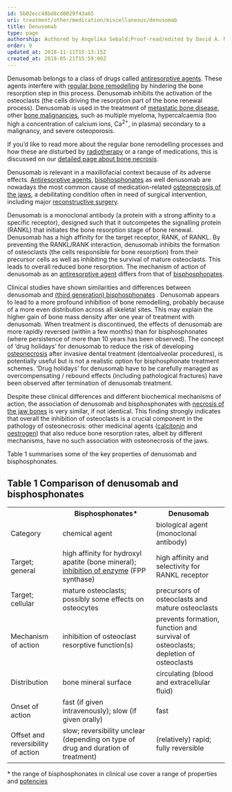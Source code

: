 ```yaml
---
id: 5b02ecc48bd8cd0029f43a65
uri: treatment/other/medication/miscellaneous/denusomab
title: Denusomab
type: page
authorship: Authored by Angelika Sebald;Proof-read/edited by David A. Mitchell
order: 0
updated_at: 2018-11-11T15:13:15Z
created_at: 2018-05-21T15:59:00Z
---
```


<p>Denusomab belongs to a class of drugs called <a href="/treatment/other/medication/miscellaneous/antiresorptive">antiresorptive agents</a>.
    These agents interfere with <a href="/diagnosis/a-z/necrosis/hard/detailed">regular bone remodelling</a>    by hindering the bone resorption step in this process. Denusomab
    inhibits the activation of the osteoclasts (the cells driving
    the resorption part of the bone renewal process). Denusomab
    is used in the treatment of <a href="/diagnosis/a-z/tumour/metastases">metastatic bone disease</a>,
    other <a href="/diagnosis/a-z/bone-lesion">bone malignancies</a>,
    such as multiple myeloma, hypercalcaemia (too high a concentration
    of calcium ions, Ca<sup>2+</sup>, in plasma) secondary to
    a malignancy, and severe osteoporosis.</p>
<aside>
    <p>If you’d like to read more about the regular bone remodelling
        processes and how these are disturbed by <a href="/treatment/radiotherapy">radiotherapy</a>        or a range of medications, this is discussed on our
        <a href="/diagnosis/a-z/necrosis/hard/detailed">detailed page about bone necrosis</a>.</p>
</aside>
<p>Denusomab is relevant in a maxillofacial context because of its
    adverse effects. <a href="/treatment/other/medication/miscellaneous/antiresorptive">Antiresorptive agents</a>,
    <a href="/treatment/other/medication/miscellaneous/bisphosphonates">bisphosphonates</a>    as well denusomab are nowadays the most common cause of medication-related
    <a href="/diagnosis/a-z/necrosis/hard/detailed">osteonecrosis of the jaws</a>,
    a debilitating condition often in need of surgical intervention,
    including major <a href="/treatment/surgery/reconstruction">reconstructive surgery</a>.</p>
<p>Denusomab is a monoclonal antibody (a protein with a strong affinity
    to a specific receptor), designed such that it outcompetes
    the signalling protein (RANKL) that initiates the bone resorption
    stage of bone renewal. Denusomab has a high affinity for
    the target receptor, RANK, of RANKL. By preventing the RANKL/RANK
    interaction, denusomab inhibits the formation of osteoclasts
    (the cells responsible for bone resorption) from their precursor
    cells as well as inhibiting the survival of mature osteoclasts.
    This leads to overall reduced bone resorption. The mechanism
    of action of denusomab as an <a href="/treatment/other/medication/miscellaneous/antiresorptive">antiresorptive agent</a>    differs from that of <a href="/treatment/other/medication/miscellaneous/bisphosphonates">bisphosphonates</a>.</p>
<p>Clinical studies have shown similarities and differences between
    denusomab and <a href="/treatment/other/medication/miscellaneous/bisphosphonates">(third generation) bisphosphonates</a>    . Denusomab appears to lead to a more profound inhibition
    of bone remodelling, probably because of a more even distribution
    across all skeletal sites. This may explain the higher gain
    of bone mass density after one year of treatment with denusomab.
    When treatment is discontinued, the effects of denusomab
    are more rapidly reversed (within a few months) than for
    bisphosphonates (where persistence of more than 10 years
    has been observed). The concept of ‘drug holidays’ for denusomab
    to reduce the risk of developing <a href="/diagnosis/a-z/necrosis/hard">osteonecrosis</a>    after invasive dental treatment (dentoalveolar procedures),
    is potentially useful but is not a realistic option for bisphosphonate
    treatment schemes. ‘Drug holidays’ for denusomab have to
    be carefully managed as overcompensating / rebound effects
    (including pathological fractures) have been observed after
    termination of denusomab treatment.</p>
<p>Despite these clinical differences and different biochemical
    mechanisms of action, the association of denusomab and bisphosphonates
    with <a href="/diagnosis/a-z/necrosis/hard/more-info">necrosis of the jaw bones</a>    is very similar, if not identical. This finding strongly
    indicates that overall the inhibition of osteoclasts is a
    crucial component in the pathology of osteonecrosis: other
    medicinal agents (<a href="/treatment/other/medication/miscellaneous/calcitonin">calcitonin</a>    and <a href="/treatment/other/medication/miscellaneous/steroids">oestrogen</a>)
    that also reduce bone resorption rates, albeit by different
    mechanisms, have no such association with osteonecrosis of
    the jaws.</p>
<p>Table 1 summarises some of the key properties of denusomab and
    bisphosphonates.</p>
<h2>Table 1 Comparison of denusomab and bisphosphonates</h2>
<table>
    <tbody>
        <tr>
<th></th>
            <th>Bisphosphonates*</th>
            <th>Denusomab</th>
        </tr>
        <tr>
            <td> Category</td>
            <td> chemical agent</td>
            <td> biological agent (monoclonal antibody)</td>
        </tr>
        <tr>
            <td> Target; general</td>
            <td> high affinity for hydroxyl apatite (bone mineral);
                <a href="/treatment/other/medication/miscellaneous/bisphosphonates">inhibition of enzyme</a>                (FPP synthase)</td>
            <td> high affinity and selectivity for RANKL receptor</td>
        </tr>
        <tr>
            <td> Target; cellular</td>
            <td> mature osteoclasts; possibly some effects on osteocytes</td>
            <td>
            precursors of osteoclasts and mature osteoclasts</td>
        </tr>
        <tr>
            <td> Mechanism of action</td>
            <td> inhibition of osteoclast resorptive function(s)</td>
            <td>
            prevents formation, function and survival of osteoclasts;
                depletion of osteoclasts</td>
        </tr>
        <tr>
            <td> Distribution</td>
            <td> bone mineral surface</td>
            <td> circulating (blood and extracellular fluid)</td>
        </tr>
        <tr>
            <td> Onset of action</td>
            <td> fast (if given intravenously); slow (if given orally)</td>
            <td>
            fast</td>
        </tr>
        <tr>
            <td> Offset and reversibility of action</td>
            <td> slow; reversibility unclear (depending on type of
                drug and duration of treatment)</td>
            <td> (relatively) rapid; fully reversible</td>
        </tr>
    </tbody>
</table>
<p>* the range of bisphosphonates in clinical use cover a range
    of properties and <a href="/treatment/other/medication/miscellaneous/bisphosphonates">potencies</a></p>
